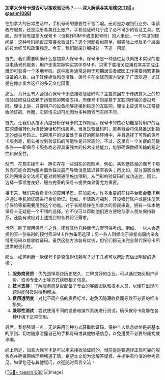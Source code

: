 **加拿大保号卡是否可以接收验证码？——深入解读与实用建议[[TG💪+ @esim1088](https://t.me/s/esim1088)]**

在加拿大的日常生活中，手机号码的重要性不言而喻。无论是办理银行业务、申请政府服务，还是注册各类线上账户，手机验证码几乎成了必不可少的验证工具。然而，对于持有加拿大保号卡（也称作SIM卡或虚拟号码）的人来说，一个常见的疑问是：这种号码能否正常接收验证码？这个问题看似简单，但实际上涉及多个层面的技术细节和政策规定。今天，我们就来详细探讨一下这一问题。

首先，我们需要明确什么是加拿大保号卡。保号卡是一种通过互联网技术实现的虚拟电话号码服务，用户无需实际购买实体SIM卡，只需下载相关应用程序并完成注册即可获得一个本地号码。这种服务通常适用于短期居住者或因工作需要频繁更换设备的人群。由于其便捷性和灵活性，保号卡在全球范围内受到了广泛欢迎，尤其是在像加拿大这样的多元文化国家。

那么，为什么有人会担心保号卡无法接收验证码呢？主要原因在于传统意义上的短信验证码往往依赖于运营商的网络支持，而保号卡则是基于互联网传输的虚拟号码。理论上讲，只要用户的设备能够连接到稳定的互联网，理论上应该可以正常接收验证码。然而，实际情况却可能因为多种因素而有所不同。

首先，让我们从技术角度分析保号卡的工作原理。保号卡的核心功能是将用户的互联网流量转化为语音通话和短信服务。当发送验证码时，服务器会将信息推送到指定的虚拟号码上。如果用户的设备处于良好的网络环境中，并且选择了可靠的保号卡服务商，那么接收到验证码的可能性是非常高的。不过，这里有一个关键的前提条件——即保号卡服务商必须具备强大的技术支持能力，能够确保数据传输的稳定性和安全性。

然而，在现实操作中，确实存在一些潜在的风险点。例如，某些低质量的保号卡服务商可能会因为服务器负载过高而导致消息延迟甚至丢失；再比如，部分国家或地区的网络安全法规可能对跨境通信施加限制，从而影响验证码的成功送达。因此，选择一家信誉良好、服务完善的保号卡提供商显得尤为重要。

接下来，我们来看看具体的应用场景。在加拿大，许多重要的在线平台都会要求用户通过手机验证码进行身份验证。比如，申请政府福利、开设银行账户或是注册医疗保险等都需要用到这个功能。对于长期居住在加拿大的居民来说，拥有一张本地保号卡无疑是一个不错的选择。它不仅可以帮助他们更方便地与家人朋友保持联系，还能有效应对上述提到的各种验证需求。

当然，除了使用保号卡之外，还有其他几种替代方案可供考虑。例如，一些人会选择购买一张临时的预付费SIM卡作为备用选项；另一些人则倾向于直接向国内亲友借用号码以接收验证码。虽然这些方法各有优劣，但它们都无法完全替代保号卡所提供的便利性。

那么，如何判断一款保号卡是否值得信赖呢？以下几点可以帮助您做出明智的选择：

1. **服务商资质**：优先选择那些历史悠久、口碑良好的企业。可以通过查阅用户评价、咨询专业人士等方式获取相关信息。
2. **技术支持**：了解服务商是否配备了专业的客服团队和技术人员，以便在出现问题时能够及时得到解决。
3. **费用透明度**：对比不同产品的资费标准，避免因隐藏收费而导致不必要的经济损失。
4. **兼容性测试**：尝试使用不同的设备和操作系统进行测试，确保保号卡能够在各种环境下正常使用。

最后，我想强调一点：无论采用何种方式获取验证码，保护个人信息始终是最基本的原则。切勿随意泄露自己的手机号码或其他敏感信息，以免遭受不必要的骚扰或诈骗。

综上所述，加拿大保号卡是可以用来接收验证码的，但前提是要选择正规可靠的服务商并确保网络环境畅通无阻。希望本文能为您解答疑惑，并提供有价值的参考意见。如果您还有其他疑问，欢迎随时留言交流！

[[TG💪+ @esim1088](https://t.me/s/esim1088) ![Image](https://i.postimg.cc/4NQfJmqS/Snipaste-2025-05-13-00-14-12.png)]